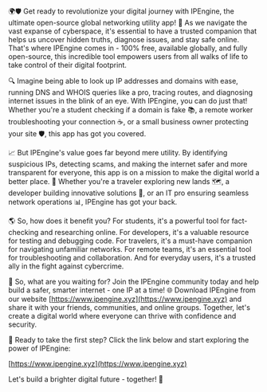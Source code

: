 🌍🛡️ Get ready to revolutionize your digital journey with IPEngine, the ultimate open-source global networking utility app! 🚀 As we navigate the vast expanse of cyberspace, it's essential to have a trusted companion that helps us uncover hidden truths, diagnose issues, and stay safe online. That's where IPEngine comes in - 100% free, available globally, and fully open-source, this incredible tool empowers users from all walks of life to take control of their digital footprint.

🔍 Imagine being able to look up IP addresses and domains with ease, running DNS and WHOIS queries like a pro, tracing routes, and diagnosing internet issues in the blink of an eye. With IPEngine, you can do just that! Whether you're a student checking if a domain is fake 📚, a remote worker troubleshooting your connection ☕️, or a small business owner protecting your site 🛡️, this app has got you covered.

📈 But IPEngine's value goes far beyond mere utility. By identifying suspicious IPs, detecting scams, and making the internet safer and more transparent for everyone, this app is on a mission to make the digital world a better place. 💪 Whether you're a traveler exploring new lands 🗺️, a developer building innovative solutions 🔧, or an IT pro ensuring seamless network operations 📊, IPEngine has got your back.

🌎 So, how does it benefit you? For students, it's a powerful tool for fact-checking and researching online. For developers, it's a valuable resource for testing and debugging code. For travelers, it's a must-have companion for navigating unfamiliar networks. For remote teams, it's an essential tool for troubleshooting and collaboration. And for everyday users, it's a trusted ally in the fight against cybercrime.

🚀 So, what are you waiting for? Join the IPEngine community today and help build a safer, smarter internet - one IP at a time! 🌐 Download IPEngine from our website [https://www.ipengine.xyz](https://www.ipengine.xyz) and share it with your friends, communities, and online groups. Together, let's create a digital world where everyone can thrive with confidence and security.

📣 Ready to take the first step? Click the link below and start exploring the power of IPEngine:

[https://www.ipengine.xyz](https://www.ipengine.xyz)

Let's build a brighter digital future - together! 🌟